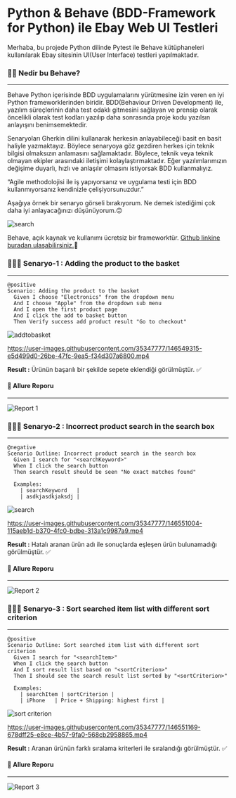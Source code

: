 #  Python & Behave (BDD-Framework for Python) ile Ebay Web UI Testleri  

Merhaba, bu projede Python dilinde Pytest ile Behave kütüphaneleri kullanılarak Ebay sitesinin UI(User Interface) testleri yapılmaktadır.

### 👨‍💻 Nedir bu Behave?  
---

Behave Python içerisinde BDD uygulamalarını yürütmesine izin veren en iyi Python frameworklerinden biridir. BDD(Behaviour Driven Development) ile, yazılım süreçlerinin daha test odaklı gitmesini sağlayan ve prensip olarak öncelikli olarak test kodları yazılıp daha sonrasında proje kodu yazılsın anlayışını benimsemektedir. 

Senaryoları Gherkin dilini kullanarak herkesin anlayabileceği basit en basit haliyle yazmaktayız. Böylece senaryoya göz gezdiren herkes için teknik bilgisi olmaksızın anlamasını sağlamaktadır. Böylece, teknik veya teknik olmayan ekipler arasındaki iletişimi kolaylaştırmaktadır. Eğer yazılımlarımızın değişime duyarlı, hızlı ve anlaşılır olmasını istiyorsak BDD kullanmalıyız.

“Agile methodolojisi ile iş yapıyorsanız ve uygulama testi için BDD kullanmıyorsanız kendinizle çelişiyorsunuzdur.”


Aşağıya örnek bir senaryo görseli bırakıyorum. Ne demek istediğimi çok daha iyi anlayacağınızı düşünüyorum.🙃

![search](https://user-images.githubusercontent.com/35347777/146547788-92301be8-dadc-439c-b2ba-73b5423df639.PNG)


Behave, açık kaynak ve kullanımı ücretsiz bir frameworktür. [Github linkine buradan ulaşabilirsiniz.](https://github.com/behave/behave)🙂


### 👨🏿‍💻 Senaryo-1 : Adding the product to the basket
---

```cucumber
@positive
Scenario: Adding the product to the basket
  Given I choose "Electronics" from the dropdown menu
  And I choose "Apple" from the dropdown sub menu
  And I open the first product page
  And I click the add to basket button
  Then Verify success add product result "Go to checkout"
```
 
![addtobasket](https://user-images.githubusercontent.com/35347777/146548837-c70689d8-f01c-4243-a9c4-7554da4ca837.gif)

https://user-images.githubusercontent.com/35347777/146549315-e5d499d0-26be-47fc-9ea5-f34d307a6800.mp4

**Result :** Ürünün başarılı bir şekilde sepete eklendiği görülmüştür. ✅

#### 📝 Allure Reporu
---
![Report 1](https://user-images.githubusercontent.com/35347777/146549613-eefe083c-d844-4461-b053-40ba8691e796.PNG)

### 👨🏿‍💻 Senaryo-2 : Incorrect product search in the search box
---

```cucumber
@negative
Scenario Outline: Incorrect product search in the search box
  Given I search for "<searchKeyword>"
  When I click the search button
  Then search result should be seen "No exact matches found"

  Examples:
    | searchKeyword   |
    | asdkjasdkjaksdj |
```

![search](https://user-images.githubusercontent.com/35347777/146550135-dbc769a6-2399-4674-a7f3-bf3246da3c02.gif)

https://user-images.githubusercontent.com/35347777/146551004-115aeb1d-b370-4fc0-bdbe-313a1c9987a9.mp4

**Result :** Hatalı aranan ürün adı ile sonuçlarda eşleşen ürün bulunamadığı görülmüştür. ✅

#### 📝 Allure Reporu
---

![Report 2](https://user-images.githubusercontent.com/35347777/146552132-dc78b731-138e-496d-9f6b-29aa1927fa58.PNG)


### 👨🏿‍💻 Senaryo-3 : Sort searched item list with different sort criterion
---

```cucumber
@positive
Scenario Outline: Sort searched item list with different sort criterion
  Given I search for "<searchItem>"
  When I click the search button
  And I sort result list based on "<sortCriterion>"
  Then I should see the search result list sorted by "<sortCriterion>"

  Examples:
    | searchItem | sortCriterion |
    | iPhone   | Price + Shipping: highest first |
```

![sort criterion](https://user-images.githubusercontent.com/35347777/146551846-d16efd07-00b5-448e-8387-1ceeaf0cb9c4.gif)

https://user-images.githubusercontent.com/35347777/146551169-678dff25-e8ce-4b57-9fa0-568cb2958865.mp4

**Result :** Aranan ürünün farklı sıralama kriterleri ile sıralandığı görülmüştür. ✅

#### 📝 Allure Reporu
---

![Report 3](https://user-images.githubusercontent.com/35347777/146552137-f81ff5ad-0fe6-41b5-9614-7c5cbf435321.PNG)
